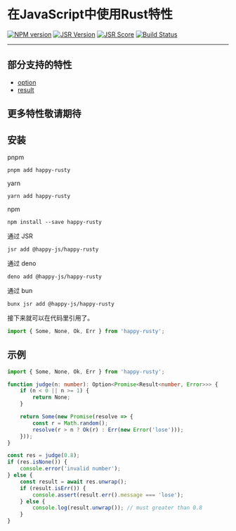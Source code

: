 # 在JavaScript中使用Rust特性

[![NPM version](http://img.shields.io/npm/v/happy-rusty.svg)](https://npmjs.org/package/happy-rusty)
[![JSR Version](https://jsr.io/badges/@happy-js/happy-rusty)](https://jsr.io/@happy-js/happy-rusty)
[![JSR Score](https://jsr.io/badges/@happy-js/happy-rusty/score)](https://jsr.io/@happy-js/happy-rusty/score)
[![Build Status](https://github.com/jiangjie/happy-rusty/actions/workflows/test.yml/badge.svg)](https://github.com/jiangjie/happy-rusty/actions/workflows/test.yml)

---

## 部分支持的特性

* [option](https://doc.rust-lang.org/core/option/index.html)
* [result](https://doc.rust-lang.org/core/result/index.html)

## 更多特性敬请期待

## 安装

pnpm
```
pnpm add happy-rusty
```

yarn
```
yarn add happy-rusty
```

npm
```
npm install --save happy-rusty
```

通过 JSR
```
jsr add @happy-js/happy-rusty
```

通过 deno
```
deno add @happy-js/happy-rusty
```

通过 bun
```
bunx jsr add @happy-js/happy-rusty
```

接下来就可以在代码里引用了。
```ts
import { Some, None, Ok, Err } from 'happy-rusty';
```

## 示例

```ts
import { Some, None, Ok, Err } from 'happy-rusty';

function judge(n: number): Option<Promise<Result<number, Error>>> {
    if (n < 0 || n >= 1) {
        return None;
    }

    return Some(new Promise(resolve => {
        const r = Math.random();
        resolve(r > n ? Ok(r) : Err(new Error('lose')));
    }));
}

const res = judge(0.8);
if (res.isNone()) {
    console.error('invalid number');
} else {
    const result = await res.unwrap();
    if (result.isErr()) {
        console.assert(result.err().message === 'lose');
    } else {
        console.log(result.unwrap()); // must greater than 0.8
    }
}
```